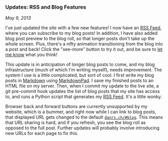 ### Updates: RSS and Blog Features
_May 9, 2013_ 

I've just updated the site with a few new features!  I now have an <a target="#more-social-button" class="internal-link" href="#">RSS Feed</a>, where you can subscribe to my blog posts! In addition, I have also added blog post preview to the blog roll, so that longer posts don't take up the whole screen.  Plus, there's a nifty animation transitioning from the blog into a post and back!  Click the "see-more" button to try it out, and be sure to <a target="#email-button" class="internal-link" href="#">let me know</a> what you think!

This update is in anticipation of longer blog posts to come, and my blog infrastructure (much of which I'm writing myself), needs improvement.  The system I use is a little complicated, but sort of cool.  I first write my blog posts in [Markdown](http://daringfireball.net/projects/markdown/) using [MarkdownPad](http://markdownpad.com/).  I save my finished posts to an HTML file on my server.  Then, when I commit my update to the live site, a git pre-commit hook updates the list of blog posts that my site has access to, and runs a Python script that generates my <a target="#more-social-button" class="internal-link" href="#">RSS Feed</a>.  It's a little wonky.  

Browser back and forward buttons are currently unsupported by my website, which is a bummer, and right now while I can link to blog posts, that displayed URL gets changed to the default [`danrs.ch/#blog`](danrs.ch/#blog).  This means that URL sharing is hard, and if you refresh, you see the blog roll as opposed to the full post.  Further updates will probably involve introducing new URLs for each page to fix this.  
